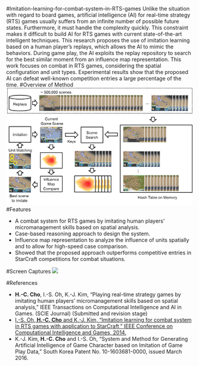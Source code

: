 #Imitation-learning-for-combat-system-in-RTS-games
Unlike the situation with regard to board games, artificial intelligence (AI) for real-time strategy (RTS) games
usually suffers from an infinite number of possible future states. Furthermore, it must handle the complexity quickly. This
constraint makes it difficult to build AI for RTS games with current state-of-the-art intelligent techniques. This research
proposes the use of imitation learning based on a human player’s replays, which allows the AI to mimic the behaviors.
During game play, the AI exploits the replay repository to search for the best similar moment from an influence map
representation. This work focuses on combat in RTS games, considering the spatial configuration and unit types.
Experimental results show that the proposed AI can defeat well-known competition entries a large percentage of the time.
#Overview of Method
<img src="https://github.com/chc2212/Imitation-learning-for-combat-system-in-RTS-games/blob/master/pic1.png" width="500">
#Features
*	A combat system for RTS games by imitating human players’ micromanagement skills based on spatial analysis. 
*	Case-based reasoning approach to design the system.
*	Influence map representation to analyze the influence of units spatially and to allow for high-speed case comparison.
*	Showed that the proposed approach outperforms competitive entries in StarCraft competitions for combat situations.

#Screen Captures
<img src="https://github.com/chc2212/Imitation-learning-for-combat-system-in-RTS-games/blob/master/20160908_222711.gif" width="350">

#References
* **H.-C. Cho**, I.-S. Oh, K.-J. Kim, “Playing real-time strategy games by imitating human players’ micromanagement skills based on spatial analysis,” IEEE Transactions on Computational Intelligence and AI in Games. (SCIE Journal) (Submitted and revision stage)
* [I.-S. Oh, **H.-C. Cho** and K.-J. Kim, “Imitation learning for combat system in RTS games with application to StarCraft,” IEEE Conference on Computational Intelligence and Games, 2014.](http://cilab.sejong.ac.kr/home/lib/exe/fetch.php?media=public:paper:cig_2014_cho.pdf)
* K.-J. Kim, **H.-C. Cho** and I.-S. Oh, “System and Method for Generating Artificial Intelligence of Game Character based on Imitation of Game Play Data,” South Korea Patent No. 10-1603681-0000, issued March 2016.
